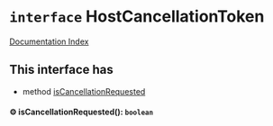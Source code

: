 # `interface` HostCancellationToken

[Documentation Index](../README.md)

## This interface has

- method [isCancellationRequested](#-iscancellationrequested-boolean)


#### ⚙ isCancellationRequested(): `boolean`



